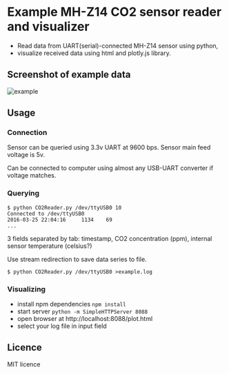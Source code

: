 # Example MH-Z14 CO2 sensor reader and visualizer

* Read data from UART(serial)-connected MH-Z14 sensor using python,
* visualize received data using html and plotly.js library.

## Screenshot of example data
![example](https://cloud.githubusercontent.com/assets/670789/14087148/39050c52-f531-11e5-91cd-ddc8fef7f94a.png)

## Usage

### Connection

Sensor can be queried using 3.3v UART at 9600 bps. Sensor main feed voltage is 5v.

Can be connected to computer using almost any USB-UART converter if voltage matches.

### Querying

```
$ python CO2Reader.py /dev/ttyUSB0 10
Connected to /dev/ttyUSB0
2016-03-25 22:04:16     1134    69
...
```
3 fields separated by tab: timestamp, CO2 concentration (ppm), internal sensor temperature (celsius?)
 
Use stream redirection to save data series to file.

`$ python CO2Reader.py /dev/ttyUSB0 >example.log`

### Visualizing

* install npm dependencies `npm install`
* start server `python -m SimpleHTTPServer 8088`
* open browser at http://localhost:8088/plot.html
* select your log file in input field 

## Licence

MIT licence
